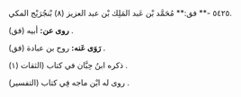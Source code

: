 ٥٤٢٥ -** فق:** مُحَمَّد بْن عَبد المَلِك بْن عبد العزيز (٨) بْنجُرَيْج المكي.

**روى عن:** أبيه (فق) .

**رَوَى عَنه:** روح بن عبادة (فق) .

ذكره ابنُ حِبَّان في كتاب (الثقات (١) .

روى له ابْن ماجه فِي كتاب (التفسير) .